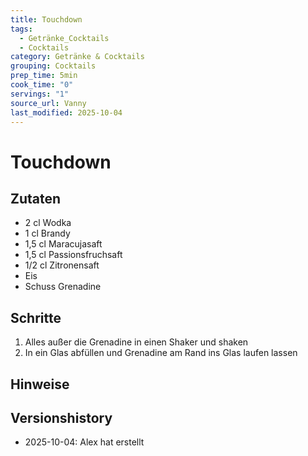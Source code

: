 ```yaml
---
title: Touchdown
tags:
  - Getränke_Cocktails
  - Cocktails
category: Getränke & Cocktails
grouping: Cocktails
prep_time: 5min
cook_time: "0"
servings: "1"
source_url: Vanny
last_modified: 2025-10-04
---
```

# Touchdown

## Zutaten
- 2 cl Wodka
- 1 cl Brandy
- 1,5 cl Maracujasaft
- 1,5 cl Passionsfruchsaft
- 1/2 cl Zitronensaft
- Eis
- Schuss Grenadine

## Schritte
1. Alles außer die Grenadine in einen Shaker und shaken
2. In ein Glas abfüllen und Grenadine am Rand ins Glas laufen lassen

## Hinweise
  
## Versionshistory
- 2025-10-04: Alex hat erstellt

  

<!-- Ende der Vorlage -->
<!-- MARKER FOR MAPPER SCRIPT -->